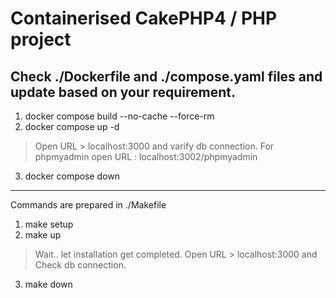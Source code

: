 # Containerised CakePHP4 / PHP project

Check ./Dockerfile and ./compose.yaml files and update based on your requirement.
------------------------------------------
1. docker compose build --no-cache --force-rm
2. docker compose up -d
> Open URL > localhost:3000 and varify db connection.
> For phpmyadmin open URL : localhost:3002/phpmyadmin
3. docker compose down
------------------------------------------
Commands are prepared in ./Makefile
1. make setup
2. make up
> Wait.. let installation get completed. 
> Open URL > localhost:3000 and Check db connection.
3. make down


